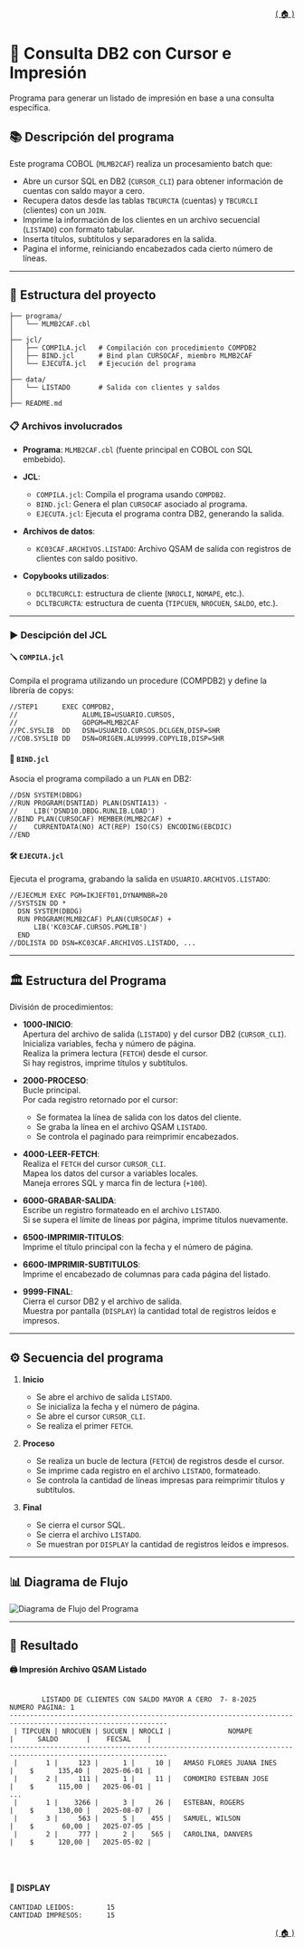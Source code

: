 <div style="text-align: right;">

[( 🏠 )](/)

</div>

# 🧾 Consulta DB2 con Cursor e Impresión
Programa para generar un listado de impresión en base a una consulta específica. 

## 📚 Descripción del programa

Este programa COBOL (`MLMB2CAF`) realiza un procesamiento batch que:

- Abre un cursor SQL en DB2 (`CURSOR_CLI`) para obtener información de cuentas con saldo mayor a cero.
- Recupera datos desde las tablas `TBCURCTA` (cuentas) y `TBCURCLI` (clientes) con un `JOIN`.
- Imprime la información de los clientes en un archivo secuencial (`LISTADO`) con formato tabular.
- Inserta títulos, subtítulos y separadores en la salida.
- Pagina el informe, reiniciando encabezados cada cierto número de líneas.
---

## 🚀 Estructura del proyecto
```
├── programa/
│   └── MLMB2CAF.cbl
│
├── jcl/
│   ├── COMPILA.jcl   # Compilación con procedimiento COMPDB2
│   ├── BIND.jcl      # Bind plan CURSOCAF, miembro MLMB2CAF
│   └── EJECUTA.jcl   # Ejecución del programa
│
├── data/
│   └── LISTADO       # Salida con clientes y saldos
│
├── README.md
```

### 📋 Archivos involucrados

- **Programa**: `MLMB2CAF.cbl` (fuente principal en COBOL con SQL embebido).
- **JCL**:
  - `COMPILA.jcl`: Compila el programa usando `COMPDB2`.
  - `BIND.jcl`: Genera el plan `CURSOCAF` asociado al programa.
  - `EJECUTA.jcl`: Ejecuta el programa contra DB2, generando la salida.
- **Archivos de datos**:
  - `KC03CAF.ARCHIVOS.LISTADO`: Archivo QSAM de salida con registros de clientes con saldo positivo.

- **Copybooks utilizados**:
  - `DCLTBCURCLI`: estructura de cliente (`NROCLI`, `NOMAPE`, etc.). 
  - `DCLTBCURCTA`: estructura de cuenta (`TIPCUEN`, `NROCUEN`, `SALDO`, etc.).


---

### ▶️ Descipción del JCL

#### 🪛 `COMPILA.jcl`

Compila el programa utilizando un procedure (COMPDB2) y define la librería de copys:

```jcl
//STEP1      EXEC COMPDB2,
//                ALUMLIB=USUARIO.CURSOS,
//                GOPGM=MLMB2CAF
//PC.SYSLIB  DD   DSN=USUARIO.CURSOS.DCLGEN,DISP=SHR
//COB.SYSLIB DD   DSN=ORIGEN.ALU9999.COPYLIB,DISP=SHR
```

#### 🔗 `BIND.jcl`
Asocia el programa compilado a un `PLAN` en DB2:

```jcl
//DSN SYSTEM(DBDG)
//RUN PROGRAM(DSNTIAD) PLAN(DSNTIA13) -
//    LIB('DSND10.DBDG.RUNLIB.LOAD')
//BIND PLAN(CURSOCAF) MEMBER(MLMB2CAF) +
//    CURRENTDATA(NO) ACT(REP) ISO(CS) ENCODING(EBCDIC)
//END
```

#### 🛠️ `EJECUTA.jcl`
Ejecuta el programa, grabando la salida en `USUARIO.ARCHIVOS.LISTADO`:

```jcl
//EJECMLM EXEC PGM=IKJEFT01,DYNAMNBR=20
//SYSTSIN DD *
  DSN SYSTEM(DBDG)
  RUN PROGRAM(MLMB2CAF) PLAN(CURSOCAF) +
      LIB('KC03CAF.CURSOS.PGMLIB')
  END
//DDLISTA DD DSN=KC03CAF.ARCHIVOS.LISTADO, ...
```
---
## 🏛️ Estructura del Programa  
División de procedimientos:

- **1000-INICIO**:  
  Apertura del archivo de salida (`LISTADO`) y del cursor DB2 (`CURSOR_CLI`).  
  Inicializa variables, fecha y número de página.  
  Realiza la primera lectura (`FETCH`) desde el cursor.  
  Si hay registros, imprime títulos y subtítulos.

- **2000-PROCESO**:  
  Bucle principal.  
  Por cada registro retornado por el cursor:
  - Se formatea la línea de salida con los datos del cliente.
  - Se graba la línea en el archivo QSAM `LISTADO`.
  - Se controla el paginado para reimprimir encabezados.

- **4000-LEER-FETCH**:  
  Realiza el `FETCH` del cursor `CURSOR_CLI`.  
  Mapea los datos del cursor a variables locales.  
  Maneja errores SQL y marca fin de lectura (`+100`).

- **6000-GRABAR-SALIDA**:  
  Escribe un registro formateado en el archivo `LISTADO`.  
  Si se supera el límite de líneas por página, imprime títulos nuevamente.

- **6500-IMPRIMIR-TITULOS**:  
  Imprime el título principal con la fecha y el número de página.

- **6600-IMPRIMIR-SUBTITULOS**:  
  Imprime el encabezado de columnas para cada página del listado.

- **9999-FINAL**:  
  Cierra el cursor DB2 y el archivo de salida.  
  Muestra por pantalla (`DISPLAY`) la cantidad total de registros leídos e impresos.

---

## ⚙️ Secuencia del programa

1. **Inicio**
   - Se abre el archivo de salida `LISTADO`.
   - Se inicializa la fecha y el número de página.
   - Se abre el cursor `CURSOR_CLI`.
   - Se realiza el primer `FETCH`.

2. **Proceso**
   - Se realiza un bucle de lectura (`FETCH`) de registros desde el cursor.
   - Se imprime cada registro en el archivo `LISTADO`, formateado.
   - Se controla la cantidad de líneas impresas para reimprimir títulos y subtítulos.

3. **Final**
   - Se cierra el cursor SQL.
   - Se cierra el archivo `LISTADO`.
   - Se muestran por `DISPLAY` la cantidad de registros leídos e impresos.

---

## 📊 Diagrama de Flujo
<image src="./GRAFICO.png" alt="Diagrama de Flujo del Programa">

---
## 🎯 Resultado

#### 🖨️ Impresión Archivo QSAM Listado
```texto

        LISTADO DE CLIENTES CON SALDO MAYOR A CERO  7- 8-2025    NUMERO PAGINA: 1
-------------------------------------------------------------------------------------------------------------
 | TIPCUEN | NROCUEN | SUCUEN | NROCLI |              NOMAPE              |      SALDO       |    FECSAL    |
-------------------------------------------------------------------------------------------------------------
 |       1 |     123 |      1 |     10 |   AMASO FLORES JUANA INES        |    $      135,40 |   2025-06-01 |
 |       2 |     111 |      1 |     11 |   COMOMIRO ESTEBAN JOSE          |    $      115,00 |   2025-06-01 |
...
 |       1 |    3266 |      3 |     26 |   ESTEBAN, ROGERS                |    $      130,00 |   2025-08-07 |
 |       3 |     563 |      5 |    455 |   SAMUEL, WILSON                 |    $       60,00 |   2025-07-05 |
 |       2 |     777 |      2 |    565 |   CAROLINA, DANVERS              |    $      120,00 |   2025-05-02 |


```
</br>

#### 💬 DISPLAY 
```TEXT
CANTIDAD LEIDOS:        15   
CANTIDAD IMPRESOS:      15   
```

<div style="text-align: right;">

[( 🏠 )](/)

</div>

